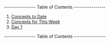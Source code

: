 ---------------- Table of Contents ---------------- 

1. [Concepts to Date](#midterm)
2. [Concepts for This Week](#thisweek)
3. [Day 1](#day1)

---------------- Table of Contents ---------------- 